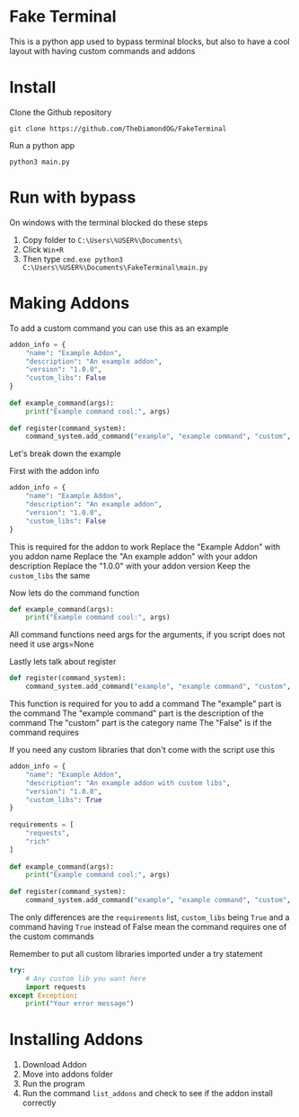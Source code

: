 # Fake Terminal
This is a python app used to bypass terminal blocks, but also to have a cool layout with having custom commands and addons
# Install
Clone the Github repository
```shell
git clone https://github.com/TheDiamondOG/FakeTerminal
```

Run a python app
```shell
python3 main.py
```

# Run with bypass
On windows with the terminal blocked do these steps
1. Copy folder to `C:\Users\%USER%\Documents\`
2. Click `Win+R`
3. Then type `cmd.exe python3 C:\Users\%USER%\Documents\FakeTerminal\main.py`
# Making Addons

To add a custom command you can use this as an example
```python
addon_info = {  
    "name": "Example Addon",  
    "description": "An example addon", 
    "version": "1.0.0",
    "custom_libs": False  
}  
  
def example_command(args):  
    print("Example command cool:", args)  
  
def register(command_system):  
    command_system.add_command("example", "example command", "custom", example_command, False)
```

Let's break down the example

First with the addon info
```python
addon_info = {  
    "name": "Example Addon",  
    "description": "An example addon", 
    "version": "1.0.0",
    "custom_libs": False  
}
```
This is required for the addon to work
Replace the "Example Addon" with you addon name
Replace the "An example addon" with your addon description
Replace the "1.0.0" with your addon version
Keep the `custom_libs` the same

Now lets do the command function
```python
def example_command(args):  
    print("Example command cool:", args)  
```
All command functions need args for the arguments, if you script does not need it use args=None

Lastly lets talk about register
```python
def register(command_system):  
    command_system.add_command("example", "example command", "custom", example_command, False)
```

This function is required for you to add a command
The "example" part is the command
The "example command" part is the description of the command
The "custom" part is the category name
The "False" is if the command requires

If you need any custom libraries that don't come with the script use this
```python
addon_info = {  
    "name": "Example Addon",  
    "description": "An example addon with custom libs",  
    "version": "1.0.0",
    "custom_libs": True  
}  
  
requirements = [  
    "requests",  
    "rich"  
]  
  
def example_command(args):  
    print("Example command cool:", args)  
  
def register(command_system):  
    command_system.add_command("example", "example command", "custom", example_command, True)
```
The only differences are the `requirements` list, `custom_libs` being `True` and a command having `True` instead of False mean the command requires one of the custom commands

Remember to put all custom libraries imported under a try statement
```python
try:  
    # Any custom lib you want here  
    import requests  
except Exception:  
    print("Your error message")
```

# Installing Addons
1. Download Addon
2. Move into addons folder
3. Run the program
4. Run the command `list_addons` and check to see if the addon install correctly
